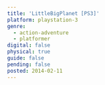 ```yaml
---
title: 'LittleBigPlanet [PS3]'
platform: playstation-3
genre:
  - action-adventure
  - platformer
digital: false
physical: true
guide: false
pending: false
posted: 2014-02-11
---
```

